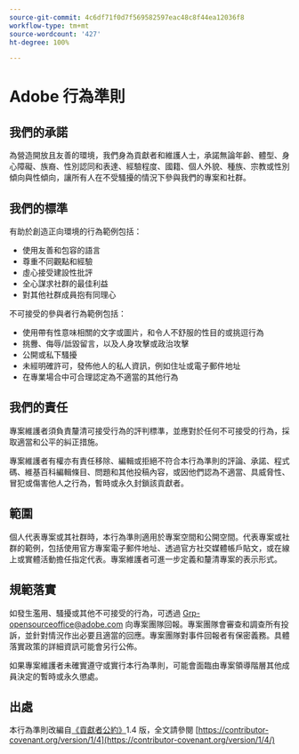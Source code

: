 ```yaml
---
source-git-commit: 4c6df71f0d7f569582597eac48c8f44ea12036f8
workflow-type: tm+mt
source-wordcount: '427'
ht-degree: 100%

---
```

# Adobe 行為準則

## 我們的承諾

為營造開放且友善的環境，我們身為貢獻者和維護人士，承諾無論年齡、體型、身心障礙、族裔、性別認同和表達、經驗程度、國籍、個人外貌、種族、宗教或性別傾向與性傾向，讓所有人在不受騷擾的情況下參與我們的專案和社群。

## 我們的標準

有助於創造正向環境的行為範例包括：

* 使用友善和包容的語言
* 尊重不同觀點和經驗
* 虛心接受建設性批評
* 全心謀求社群的最佳利益
* 對其他社群成員抱有同理心

不可接受的參與者行為範例包括：

* 使用帶有性意味相關的文字或圖片，和令人不舒服的性目的或挑逗行為
* 挑釁、侮辱/詆毀留言，以及人身攻擊或政治攻擊
* 公開或私下騷擾
* 未經明確許可，發佈他人的私人資訊，例如住址或電子郵件地址
* 在專業場合中可合理認定為不適當的其他行為

## 我們的責任

專案維護者須負責釐清可接受行為的評判標準，並應對於任何不可接受的行為，採取適當和公平的糾正措施。

專案維護者有權亦有責任移除、編輯或拒絕不符合本行為準則的評論、承諾、程式碼、維基百科編輯條目、問題和其他投稿內容，或因他們認為不適當、具威脅性、冒犯或傷害他人之行為，暫時或永久封鎖該貢獻者。

## 範圍

個人代表專案或其社群時，本行為準則適用於專案空間和公開空間。代表專案或社群的範例，包括使用官方專案電子郵件地址、透過官方社交媒體帳戶貼文，或在線上或實體活動擔任指定代表。專案維護者可進一步定義和釐清專案的表示形式。

## 規範落實

如發生濫用、騷擾或其他不可接受的行為，可透過 Grp-opensourceoffice@adobe.com 向專案團隊回報。專案團隊會審查和調查所有投訴，並針對情況作出必要且適當的回應。專案團隊對事件回報者有保密義務。具體落實政策的詳細資訊可能會另行公佈。

如果專案維護者未確實遵守或實行本行為準則，可能會面臨由專案領導階層其他成員決定的暫時或永久懲處。

## 出處

本行為準則改編自[《貢獻者公約》](https://contributor-covenant.org)1.4 版，全文請參閱 [https://contributor-covenant.org/version/1/4](https://contributor-covenant.org/version/1/4/)
